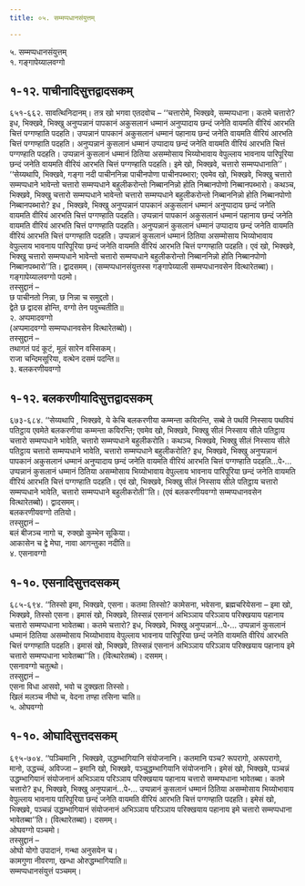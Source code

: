 ```yaml
---
title: ०५. सम्मप्पधानसंयुत्तम्

---
```

५. सम्मप्पधानसंयुत्तम्  
१. गङ्गापेय्यालवग्गो  


## १-१२. पाचीनादिसुत्तद्वादसकम्

६५१-६६२. सावत्थिनिदानम्। तत्र खो भगवा एतदवोच – ‘‘चत्तारोमे, भिक्खवे, सम्मप्पधाना। कतमे चत्तारो? इध, भिक्खवे, भिक्खु अनुप्पन्नानं पापकानं अकुसलानं धम्मानं अनुप्पादाय छन्दं जनेति वायमति वीरियं आरभति चित्तं पग्गण्हाति पदहति। उप्पन्नानं पापकानं अकुसलानं धम्मानं पहानाय छन्दं जनेति वायमति वीरियं आरभति चित्तं पग्गण्हाति पदहति। अनुप्पन्नानं कुसलानं धम्मानं उप्पादाय छन्दं जनेति वायमति वीरियं आरभति चित्तं पग्गण्हाति पदहति। उप्पन्नानं कुसलानं धम्मानं ठितिया असम्मोसाय भिय्योभावाय वेपुल्लाय भावनाय पारिपूरिया छन्दं जनेति वायमति वीरियं आरभति चित्तं पग्गण्हाति पदहति। इमे खो, भिक्खवे, चत्तारो सम्मप्पधानाति’’।  
‘‘सेय्यथापि, भिक्खवे, गङ्गा नदी पाचीननिन्ना पाचीनपोणा पाचीनपब्भारा; एवमेव खो, भिक्खवे, भिक्खु चत्तारो सम्मप्पधाने भावेन्तो चत्तारो सम्मप्पधाने बहुलीकरोन्तो निब्बाननिन्नो होति निब्बानपोणो निब्बानपब्भारो। कथञ्च, भिक्खवे, भिक्खु चत्तारो सम्मप्पधाने भावेन्तो चत्तारो सम्मप्पधाने बहुलीकरोन्तो निब्बाननिन्नो होति निब्बानपोणो निब्बानपब्भारो? इध , भिक्खवे, भिक्खु अनुप्पन्नानं पापकानं अकुसलानं धम्मानं अनुप्पादाय छन्दं जनेति वायमति वीरियं आरभति चित्तं पग्गण्हाति पदहति। उप्पन्नानं पापकानं अकुसलानं धम्मानं पहानाय छन्दं जनेति वायमति वीरियं आरभति चित्तं पग्गण्हाति पदहति। अनुप्पन्नानं कुसलानं धम्मानं उप्पादाय छन्दं जनेति वायमति वीरियं आरभति चित्तं पग्गण्हाति पदहति। उप्पन्नानं कुसलानं धम्मानं ठितिया असम्मोसाय भिय्योभावाय वेपुल्लाय भावनाय पारिपूरिया छन्दं जनेति वायमति वीरियं आरभति चित्तं पग्गण्हाति पदहति। एवं खो, भिक्खवे, भिक्खु चत्तारो सम्मप्पधाने भावेन्तो चत्तारो सम्मप्पधाने बहुलीकरोन्तो निब्बाननिन्नो होति निब्बानपोणो निब्बानपब्भारो’’ति। द्वादसमम्। (सम्मप्पधानसंयुत्तस्स गङ्गापेय्याली सम्मप्पधानवसेन वित्थारेतब्बा)।  
गङ्गापेय्यालवग्गो पठमो।  
तस्सुद्दानं –  
छ पाचीनतो निन्ना, छ निन्ना च समुद्दतो।  
द्वेते छ द्वादस होन्ति, वग्गो तेन पवुच्चतीति॥  
२. अप्पमादवग्गो  
(अप्पमादवग्गो सम्मप्पधानवसेन वित्थारेतब्बो)।  
तस्सुद्दानं –  
तथागतं पदं कूटं, मूलं सारेन वस्सिकम्।  
राजा चन्दिमसूरिया, वत्थेन दसमं पदन्ति॥  
३. बलकरणीयवग्गो  


## १-१२. बलकरणीयादिसुत्तद्वादसकम्

६७३-६८४. ‘‘सेय्यथापि , भिक्खवे, ये केचि बलकरणीया कम्मन्ता कयिरन्ति, सब्बे ते पथविं निस्साय पथवियं पतिट्ठाय एवमेते बलकरणीया कम्मन्ता कयिरन्ति; एवमेव खो, भिक्खवे, भिक्खु सीलं निस्साय सीले पतिट्ठाय चत्तारो सम्मप्पधाने भावेति, चत्तारो सम्मप्पधाने बहुलीकरोति। कथञ्च, भिक्खवे, भिक्खु सीलं निस्साय सीले पतिट्ठाय चत्तारो सम्मप्पधाने भावेति, चत्तारो सम्मप्पधाने बहुलीकरोति? इध, भिक्खवे, भिक्खु अनुप्पन्नानं पापकानं अकुसलानं धम्मानं अनुप्पादाय छन्दं जनेति वायमति वीरियं आरभति चित्तं पग्गण्हाति पदहति…पे॰… उप्पन्नानं कुसलानं धम्मानं ठितिया असम्मोसाय भिय्योभावाय वेपुल्लाय भावनाय पारिपूरिया छन्दं जनेति वायमति वीरियं आरभति चित्तं पग्गण्हाति पदहति। एवं खो, भिक्खवे, भिक्खु सीलं निस्साय सीले पतिट्ठाय चत्तारो सम्मप्पधाने भावेति, चत्तारो सम्मप्पधाने बहुलीकरोती’’ति। (एवं बलकरणीयवग्गो सम्मप्पधानवसेन वित्थारेतब्बो)। द्वादसमम्।  
बलकरणीयवग्गो ततियो।  
तस्सुद्दानं –  
बलं बीजञ्च नागो च, रुक्खो कुम्भेन सूकिया।  
आकासेन च द्वे मेघा, नावा आगन्तुका नदीति॥  
४. एसनावग्गो  


## १-१०. एसनादिसुत्तदसकम्

६८५-६९४. ‘‘तिस्सो इमा, भिक्खवे, एसना। कतमा तिस्सो? कामेसना, भवेसना, ब्रह्मचरियेसना – इमा खो, भिक्खवे, तिस्सो एसना। इमासं खो, भिक्खवे, तिस्सन्नं एसनानं अभिञ्ञाय परिञ्ञाय परिक्खयाय पहानाय चत्तारो सम्मप्पधाना भावेतब्बा। कतमे चत्तारो? इध, भिक्खवे, भिक्खु अनुप्पन्नानं…पे॰… उप्पन्नानं कुसलानं धम्मानं ठितिया असम्मोसाय भिय्योभावाय वेपुल्लाय भावनाय पारिपूरिया छन्दं जनेति वायमति वीरियं आरभति चित्तं पग्गण्हाति पदहति। इमासं खो, भिक्खवे, तिस्सन्नं एसनानं अभिञ्ञाय परिञ्ञाय परिक्खयाय पहानाय इमे चत्तारो सम्मप्पधाना भावेतब्बा’’ति। (वित्थारेतब्बं)। दसमम्।  
एसनावग्गो चतुत्थो।  
तस्सुद्दानं –  
एसना विधा आसवो, भवो च दुक्खता तिस्सो।  
खिलं मलञ्च नीघो च, वेदना तण्हा तसिना चाति॥  
५. ओघवग्गो  


## १-१०. ओघादिसुत्तदसकम्

६९५-७०४. ‘‘पञ्चिमानि , भिक्खवे, उद्धम्भागियानि संयोजनानि। कतमानि पञ्च? रूपरागो, अरूपरागो, मानो, उद्धच्चं, अविज्जा – इमानि खो, भिक्खवे, पञ्चुद्धम्भागियानि संयोजनानि। इमेसं खो, भिक्खवे, पञ्चन्नं उद्धम्भागियानं संयोजनानं अभिञ्ञाय परिञ्ञाय परिक्खयाय पहानाय चत्तारो सम्मप्पधाना भावेतब्बा। कतमे चत्तारो? इध, भिक्खवे, भिक्खु अनुप्पन्नानं…पे॰… उप्पन्नानं कुसलानं धम्मानं ठितिया असम्मोसाय भिय्योभावाय वेपुल्लाय भावनाय पारिपूरिया छन्दं जनेति वायमति वीरियं आरभति चित्तं पग्गण्हाति पदहति। इमेसं खो, भिक्खवे, पञ्चन्नं उद्धम्भागियानं संयोजनानं अभिञ्ञाय परिञ्ञाय परिक्खयाय पहानाय इमे चत्तारो सम्मप्पधाना भावेतब्बा’’ति। (वित्थारेतब्बा)। दसमम्।  
ओघवग्गो पञ्चमो।  
तस्सुद्दानं –  
ओघो योगो उपादानं, गन्था अनुसयेन च।  
कामगुणा नीवरणा, खन्धा ओरुद्धम्भागियाति॥  
सम्मप्पधानसंयुत्तं पञ्चमम्।  